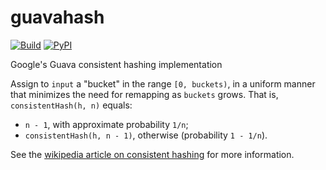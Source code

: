 # guavahash

[![Build](https://github.com/igorcoding/guavahash/actions/workflows/ci.yaml/badge.svg?branch=refresh)](https://github.com/igorcoding/guavahash/actions)
[![PyPI](https://img.shields.io/pypi/v/guavahash.svg)](https://pypi.python.org/pypi/guavahash
)

Google's Guava consistent hashing implementation


Assign to `input` a "bucket" in the range `[0, buckets)`, in a uniform manner
that minimizes the need for remapping as `buckets` grows.
That is, `consistentHash(h, n)` equals:

* `n - 1`, with approximate probability `1/n`;
* `consistentHash(h, n - 1)`, otherwise (probability `1 - 1/n`).

See the [wikipedia article on consistent hashing](http://en.wikipedia.org/wiki/Consistent_hashing)
for more information.
